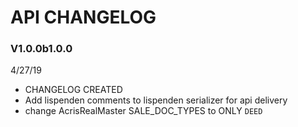 # API CHANGELOG


### V1.0.0b1.0.0
4/27/19
- CHANGELOG CREATED
- Add lispenden comments to lispenden serializer for api delivery
- change AcrisRealMaster SALE_DOC_TYPES to ONLY `DEED`
